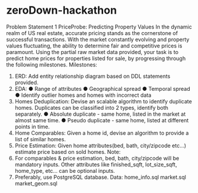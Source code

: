 # zeroDown-hackathon
Problem Statement 1
PriceProbe: Predicting Property Values
In the dynamic realm of US real estate, accurate pricing stands as the cornerstone of successful
transactions. With the market constantly evolving and property values fluctuating, the ability to
determine fair and competitive prices is paramount. Using the partial raw market data
provided, your task is to predict home prices for properties listed for sale, by progressing
through the following milestones.
Milestones:
1. ERD: Add entity relationship diagram based on DDL statements provided.
2. EDA:
● Range of attributes
● Geographical spread
● Temporal spread
● Identify outlier homes and homes with incorrect data
3. Homes Deduplication: Devise an scalable algorithm to identify duplicate homes.
Duplicates can be classified into 2 types, identify both separately.
● Absolute duplicate - same home, listed in the market at almost same time.
● Pseudo duplicate - same home, listed at different points in time.
4. Home Comparables: Given a home id, devise an algorithm to provide a list of similar
homes.
5. Price Estimation: Given home attributes(bed, bath, city/zipcode etc...) estimate price
based on sold homes.
Note:
1. For comparables & price estimation, bed, bath, city/zipcode will be mandatory inputs.
Other attributes like finished_sqft, lot_size_sqft, home_type, etc… can be optional
inputs.
2. Preferably, use PostgreSQL database.
Data:
home_info.sql
market.sql
market_geom.sql
